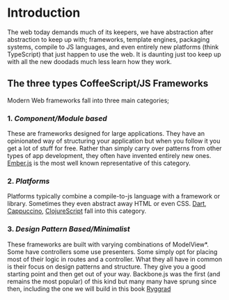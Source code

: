 # Introduction

The web today demands much of its keepers, we have abstraction after abstraction to keep up with;
frameworks, template engines, packaging systems, compile to JS languages, and even entirely new platforms (think TypeScript) that just happen to use the web. It is daunting just too keep up with all the new doodads much less learn how they work.

## The three types CoffeeScript/JS Frameworks

Modern Web frameworks fall into three main categories;

### 1. *Component/Module based* 

These are frameworks designed for large applications. They have an opinionated way of structuring your application but when you follow it you get a lot of stuff for free. Rather than simply carry over patterns from other types of app development, they often have invented entirely new ones. [Ember.js](http://emberjs.com/) is the most well known representative of this category.

### 2. *Platforms* 

Platforms typically combine a compile-to-js language with a framework or library. Sometimes they even abstract away HTML or even CSS. [Dart](https://www.dartlang.org/), [Cappuccino](http://www.cappuccino-project.org/), [ClojureScript](https://github.com/clojure/clojurescript) fall into this category. 

### 3. *Design Pattern Based/Minimalist* 

These frameworks are built with varying combinations of ModelView*. Some have controllers some use presenters. Some simply opt for placing most of their logic in routes and a controller. What they all have in common is their focus on design patterns and structure. They give you a good starting point and then get out of your way. Backbone.js was the first (and remains the most popular) of this kind but many many have sprung since then, including the one we will build in this book [Ryggrad](https://github.com/ryggrad/Ryggrad)


